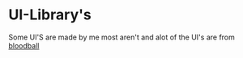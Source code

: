 # UI-Library's

Some UI'S are made by me most aren't and alot of the UI's are from [bloodball](https://github.com/bloodball/UI-Librarys)
